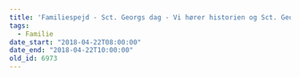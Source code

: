 ```yaml
---
title: 'Familiespejd - Sct. Georgs dag - Vi hører historien og Sct. Georg og dragen'
tags:
  - Familie
date_start: "2018-04-22T08:00:00"
date_end: "2018-04-22T10:00:00"
old_id: 6973
---
```

